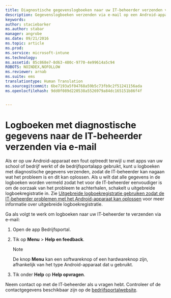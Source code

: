 ```yaml
---
title: Diagnostische gegevenslogboeken naar uw IT-beheerder verzenden via e-mail | Microsoft Intune
description: Gegevenslogboeken verzenden via e-mail op een Android-apparaat
keywords: 
author: staciebarker
ms.author: stabar
manager: angrobe
ms.date: 09/21/2016
ms.topic: article
ms.prod: 
ms.service: microsoft-intune
ms.technology: 
ms.assetid: 85c868e7-8d63-480c-9770-4e99614a5c94
ROBOTS: NOINDEX,NOFOLLOW
ms.reviewer: arnab
ms.suite: ems
translationtype: Human Translation
ms.sourcegitcommit: 6be7193a5f04768a59b5c73fb9c2f51241156ada
ms.openlocfilehash: 9dd0f089d220538a5526979a84dc165151b86f4f


---
```



# Logboeken met diagnostische gegevens naar de IT-beheerder verzenden via e-mail

Als er op uw Android-apparaat een fout optreedt terwijl u met apps van uw school of bedrijf werkt of de bedrijfsportalapp gebruikt, kunt u logboeken met diagnostische gegevens verzenden, zodat de IT-beheerder kan nagaan wat het probleem is en dit kan oplossen. Als u wilt dat alle gegevens in de logboeken worden vermeld zodat het voor de IT-beheerder eenvoudiger is om de oorzaak van het probleem te achterhalen, schakelt u uitgebreide logboekregistratie in. Zie [Uitgebreide logboekregistratie gebruiken zodat de IT-beheerder problemen met het Android-apparaat kan oplossen](use-verbose-logging-to-help-your-it-administrator-fix-device-issues-android.md) voor meer informatie over uitgebreide logboekregistratie.

Ga als volgt te werk om logboeken naar uw IT-beheerder te verzenden via e-mail:

1.  Open de app Bedrijfsportal.

2.  Tik op **Menu** &gt;  **Help en feedback**.

    > [!NOTE]
    > De knop **Menu** kan een softwareknop of een hardwareknop zijn, afhankelijk van het type Android-apparaat dat u gebruikt.

3.  Tik onder **Help** op **Help opvragen**.

Neem contact op met de IT-beheerder als u vragen hebt. Controleer of de contactgegevens beschikbaar zijn op de [bedrijfsportalwebsite](http://portal.manage.microsoft.com).



<!--HONumber=Oct16_HO2-->


